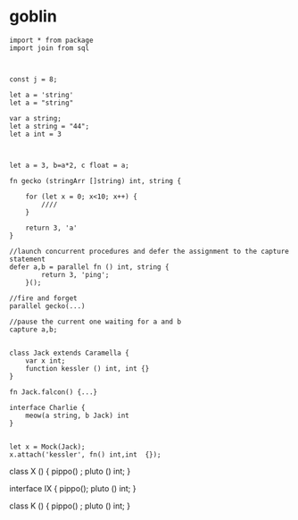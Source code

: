 # goblin
```
import * from package
import join from sql



const j = 8;

let a = 'string'
let a = "string"

var a string;
let a string = "44";
let a int = 3



let a = 3, b=a*2, c float = a;

fn gecko (stringArr []string) int, string {

	for (let x = 0; x<10; x++) {
		////
	}

	return 3, 'a'
}

//launch concurrent procedures and defer the assignment to the capture statement
defer a,b = parallel fn () int, string {
		return 3, 'ping';
	}();

//fire and forget
parallel gecko(...)

//pause the current one waiting for a and b
capture a,b;


class Jack extends Caramella {
	var x int;
	function kessler () int, int {}
}

fn Jack.falcon() {...}

interface Charlie {
	meow(a string, b Jack) int
}


let x = Mock(Jack);
x.attach('kessler', fn() int,int  {});
```


class X () {
    pippo() ;
    pluto () int;
}

interface IX {
    pippo();
    pluto () int;
}

class K () {
    pippo() ;
    pluto () int;
}